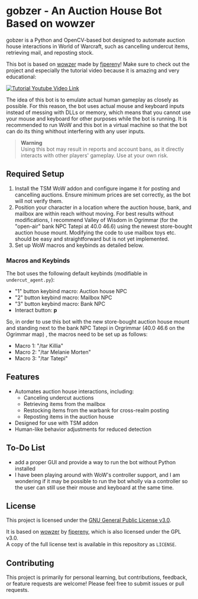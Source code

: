 # gobzer - An Auction House Bot Based on wowzer
gobzer is a Python and OpenCV-based bot designed to automate auction house interactions in World of Warcraft, such as cancelling undercut items, retrieving mail, and reposting stock.

This bot is based on [wowzer](https://github.com/fjpereny/wowzer) made by [fjpereny](https://github.com/fjpereny)! Make sure to check out the project and especially the tutorial video because it is amazing and very educational:

[![Tutorial Youtube Video Link](https://img.youtube.com/vi/TCzMkWkpMS4/0.jpg)](https://www.youtube.com/watch?v=TCzMkWkpMS4)

The idea of this bot is to emulate actual human gameplay as closely as possible. For this reason, the bot uses actual mouse and keyboard inputs instead of messing with DLLs or memory, which means that you cannot use your mouse and keyboard for other purposes while the bot is running. It is recommended to run WoW and this bot in a virtual machine so that the bot can do its thing whithout interfering with any user inputs. 

> **Warning**  
> Using this bot may result in reports and account bans, as it directly interacts with other players' gameplay. Use at your own risk.

## Required Setup

1. Install the TSM WoW addon and configure ingame it for posting and cancelling auctions. Ensure minimum prices are set correctly, as the bot will not verify them.
2. Position your character in a location where the auction house, bank, and mailbox are within reach without moving. For best results without modifications, I recommend Valley of Wisdom in Ogrimmar (for the "open-air" bank NPC Tatepi at 40.0 46.6) using the newest store-bought auction house mount.
   Modifying the code to use mailbox toys etc. should be easy and straightforward but is not yet implemented.
3. Set up WoW macros and keybinds as detailed below.

### Macros and Keybinds
The bot uses the following default keybinds (modifiable in `undercut_agent.py`):
- "1" button keybind macro: Auction house NPC  
- "2" button keybind macro: Mailbox NPC  
- "3" button keybind macro: Bank NPC  
- Interact button: **p**  

So, in order to use this bot with the new store-bought auction house mount and standing next to the bank NPC Tatepi in Orgrimmar (40.0 46.6 on the Ogrimmar map) , the macros need to be set up as follows:
- Macro 1: "/tar Killia"
- Macro 2: "/tar Melanie Morten"
- Macro 3: "/tar Tatepi"


## Features
- Automates auction house interactions, including:
  - Canceling undercut auctions
  - Retrieving items from the mailbox
  - Restocking items from the warbank for cross-realm posting
  - Reposting items in the auction house
- Designed for use with TSM addon
- Human-like behavior adjustments for reduced detection

## To-Do List
- add a proper GUI and provide a way to run the bot without Python installed
- I have been playing around with WoW's controller support, and I am wondering if it may be possible to run the bot wholly via a controller so the user can still use their mouse and keyboard at the same time. 


## License

This project is licensed under the [GNU General Public License v3.0](https://www.gnu.org/licenses/gpl-3.0.html). 

It is based on [wowzer](https://github.com/fjpereny/wowzer) by [fjpereny](https://github.com/fjpereny), which is also licensed under the GPL v3.0.  
A copy of the full license text is available in this repository as `LICENSE`.


## Contributing
This project is primarily for personal learning, but contributions, feedback, or feature requests are welcome! Please feel free to submit issues or pull requests.
